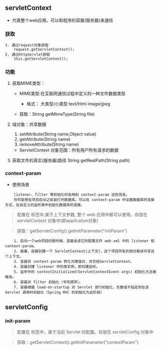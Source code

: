 ## servletContext
* 代表整个web应用，可以和程序的容器(服务器)来通信
### 获取
    1. 通过request对象获取
        request.getServletContext();
    2. 通过HttpServlet获取
        this.getServletContext();
### 功能
1. 获取MIME类型：
    * MIME类型:在互联网通信过程中定义的一种文件数据类型
        * 格式： 大类型/小类型   text/html		image/jpeg

    * 获取：String getMimeType(String file)
2. 域对象：共享数据
    1. setAttribute(String name,Object value)
    2. getAttribute(String name)
    3. removeAttribute(String name)

    * ServletContext 对象范围：所有用户所有请求的数据
3. 获取文件的真实(服务器)路径
    String getRealPath(String path)

### context-param
* 使用场景
```text
    listener、filter 等初始化时会用到 context-param 这些信息。
    你可能想在项目启动之前就打开数据库。可以在 context-param 中设置数据库的连接方式，在自定义的监听类中初始化数据库的连接。
```
> 配置在 <web-app> 标签中,属于上下文参数, 整个 web 应用中都可以使用。存放在 servletContext 对象中(即application对象)

> 获取：getServletConfig().getInitParameter("initParam")
```text
    1. 启动一个web项目的额时候，容器会读它的配置文件 web.xml 中的 listener 和 context-param。
    2. 接着，容器创建一个 ServletContext(上下文)，这个项目所有的部分都讲共享这个上下文。
    3. 容器将 context-param 转化为键值对，并交给ServletContext。
    4. 容器创建 listener 中的类实例，即创建监听。
    5. 监听中的 contextInitialized(ServletContextEvent args) 初始化方法被触发。 
    6. 容器对 filter 初始化（书写顺序）。
    7. 容器根据 load-on-startup 对 Servlet 进行初始化，负数或不指定则在该 Servlet 调用时初始化（Spring MVC 的初始化为此阶段）
```

## servletConfig
### init-param
> 配置在 <servlet> 标签中，属于当前 Servlet 的配置。存放在 servletConfig 对象中

> 获取：getServletContext().getInitParameter("contextParam")

